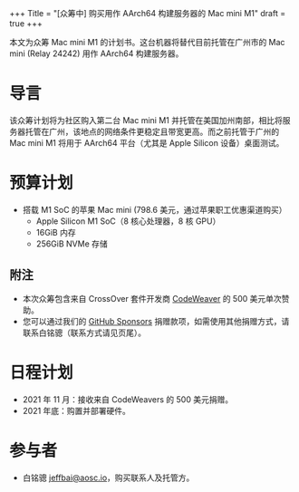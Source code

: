 +++
Title = "[众筹中] 购买用作 AArch64 构建服务器的 Mac mini M1"
draft = true
+++

本文为众筹 Mac mini M1 的计划书。这台机器将替代目前托管在广州市的 Mac mini (Relay 24242) 用作 AArch64 构建服务器。

# 导言

该众筹计划将为社区购入第二台 Mac mini M1 并托管在美国加州南部，相比将服务器托管在广州，该地点的网络条件更稳定且带宽更高。而之前托管于广州的 Mac mini M1 将用于 AArch64 平台（尤其是 Apple Silicon 设备）桌面测试。

# 预算计划

+ 搭载 M1 SoC 的苹果 Mac mini (798.6 美元，通过苹果职工优惠渠道购买）
    - Apple Silicon M1 SoC（8 核心处理器，8 核 GPU）
    - 16GiB 内存
    - 256GiB NVMe 存储
    
## 附注

- 本次众筹包含来自 CrossOver 套件开发商 [CodeWeaver](https://www.codeweavers.com/) 的 500 美元单次赞助。
- 您可以通过我们的 [GitHub Sponsors](https://github.com/sponsors/AOSC-Dev) 捐赠款项，如需使用其他捐赠方式，请联系白铭骢（联系方式请见页尾）。
    
# 日程计划

- 2021 年 11 月：接收来自 CodeWeavers 的 500 美元捐赠。
- 2021 年底：购置并部署硬件。

# 参与者

- 白铭骢 <jeffbai@aosc.io>，购买联系人及托管方。
